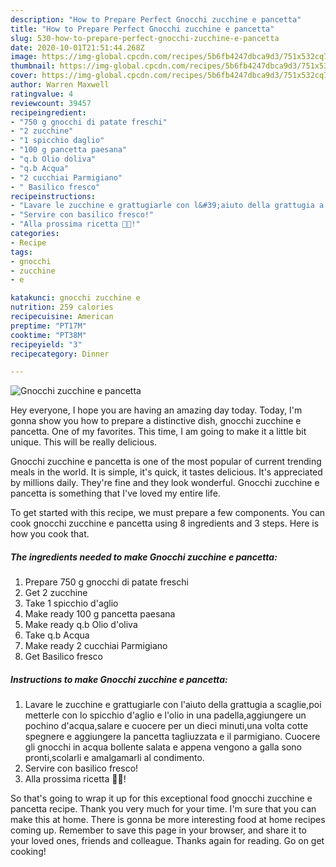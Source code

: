 ```yaml
---
description: "How to Prepare Perfect Gnocchi zucchine e pancetta"
title: "How to Prepare Perfect Gnocchi zucchine e pancetta"
slug: 530-how-to-prepare-perfect-gnocchi-zucchine-e-pancetta
date: 2020-10-01T21:51:44.268Z
image: https://img-global.cpcdn.com/recipes/5b6fb4247dbca9d3/751x532cq70/gnocchi-zucchine-e-pancetta-recipe-main-photo.jpg
thumbnail: https://img-global.cpcdn.com/recipes/5b6fb4247dbca9d3/751x532cq70/gnocchi-zucchine-e-pancetta-recipe-main-photo.jpg
cover: https://img-global.cpcdn.com/recipes/5b6fb4247dbca9d3/751x532cq70/gnocchi-zucchine-e-pancetta-recipe-main-photo.jpg
author: Warren Maxwell
ratingvalue: 4
reviewcount: 39457
recipeingredient:
- "750 g gnocchi di patate freschi"
- "2 zucchine"
- "1 spicchio daglio"
- "100 g pancetta paesana"
- "q.b Olio doliva"
- "q.b Acqua"
- "2 cucchiai Parmigiano"
- " Basilico fresco"
recipeinstructions:
- "Lavare le zucchine e grattugiarle con l&#39;aiuto della grattugia a scaglie,poi metterle con lo spicchio d&#39;aglio e l&#39;olio in una padella,aggiungere un pochino d&#39;acqua,salare e cuocere per un dieci minuti,una volta cotte spegnere e aggiungere la pancetta tagliuzzata e il parmigiano. Cuocere gli gnocchi in acqua bollente salata e appena vengono a galla sono pronti,scolarli e amalgamarli al condimento."
- "Servire con basilico fresco!"
- "Alla prossima ricetta 👩‍🍳!"
categories:
- Recipe
tags:
- gnocchi
- zucchine
- e

katakunci: gnocchi zucchine e 
nutrition: 259 calories
recipecuisine: American
preptime: "PT17M"
cooktime: "PT38M"
recipeyield: "3"
recipecategory: Dinner

---
```



![Gnocchi zucchine e pancetta](https://img-global.cpcdn.com/recipes/5b6fb4247dbca9d3/751x532cq70/gnocchi-zucchine-e-pancetta-recipe-main-photo.jpg)

Hey everyone, I hope you are having an amazing day today. Today, I'm gonna show you how to prepare a distinctive dish, gnocchi zucchine e pancetta. One of my favorites. This time, I am going to make it a little bit unique. This will be really delicious.



Gnocchi zucchine e pancetta is one of the most popular of current trending meals in the world. It is simple, it's quick, it tastes delicious. It's appreciated by millions daily. They're fine and they look wonderful. Gnocchi zucchine e pancetta is something that I've loved my entire life.


To get started with this recipe, we must prepare a few components. You can cook gnocchi zucchine e pancetta using 8 ingredients and 3 steps. Here is how you cook that.

<!--inarticleads1-->

##### The ingredients needed to make Gnocchi zucchine e pancetta:

1. Prepare 750 g gnocchi di patate freschi
1. Get 2 zucchine
1. Take 1 spicchio d&#39;aglio
1. Make ready 100 g pancetta paesana
1. Make ready q.b Olio d&#39;oliva
1. Take q.b Acqua
1. Make ready 2 cucchiai Parmigiano
1. Get  Basilico fresco




<!--inarticleads2-->

##### Instructions to make Gnocchi zucchine e pancetta:

1. Lavare le zucchine e grattugiarle con l&#39;aiuto della grattugia a scaglie,poi metterle con lo spicchio d&#39;aglio e l&#39;olio in una padella,aggiungere un pochino d&#39;acqua,salare e cuocere per un dieci minuti,una volta cotte spegnere e aggiungere la pancetta tagliuzzata e il parmigiano. Cuocere gli gnocchi in acqua bollente salata e appena vengono a galla sono pronti,scolarli e amalgamarli al condimento.
1. Servire con basilico fresco!
1. Alla prossima ricetta 👩‍🍳!




So that's going to wrap it up for this exceptional food gnocchi zucchine e pancetta recipe. Thank you very much for your time. I'm sure that you can make this at home. There is gonna be more interesting food at home recipes coming up. Remember to save this page in your browser, and share it to your loved ones, friends and colleague. Thanks again for reading. Go on get cooking!
